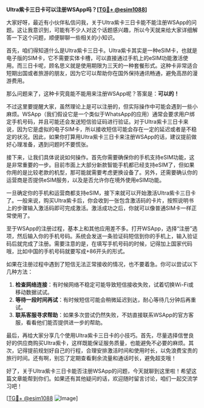**Ultra紫卡三日卡可以注册WSApp吗？[[TG💪+ @esim1088](https://t.me/s/esim1088)]**

大家好呀，最近有小伙伴私信问我，关于Ultra紫卡三日卡能不能注册WSApp的问题。这让我意识到，可能有不少人对这个话题感兴趣，所以今天就来给大家详细解答一下这个问题，顺便聊聊一些相关的小知识。

首先，咱们得知道什么是Ultra紫卡三日卡。Ultra紫卡其实是一种eSIM卡，也就是电子版的SIM卡，它不需要实体卡槽，可以直接通过手机上的eSIM功能激活使用。而三日卡呢，顾名思义就是使用期限为三天的一种套餐形式。这种卡非常适合短期出国或者旅游的朋友，因为它可以帮助你在国外保持通讯畅通，避免高昂的漫游费用。

那么问题来了，这种卡究竟能不能用来注册WSApp呢？答案是：**可以的！**

不过这里要提醒大家，虽然理论上是可以注册的，但实际操作中可能会遇到一些小麻烦。WSApp（我们假设它是一个类似于WhatsApp的应用）通常会要求用户绑定手机号码，并且可能还会发送短信验证码进行验证。对于Ultra紫卡三日卡来说，因为它是虚拟的电子SIM卡，所以接收短信可能会存在一定的延迟或者是不稳定的状况。因此，如果你打算用Ultra紫卡三日卡来注册WSApp的话，建议提前做好心理准备，遇到问题时不要慌张。

接下来，让我们具体说说如何操作。首先你需要确保你的手机支持eSIM功能，这是非常重要的一步。目前市面上大部分新款智能手机都已经支持eSIM了，但如果你用的是比较老款的机型，那可能就需要考虑更换设备了。另外，还需要确认你的运营商是否提供eSIM服务，以及是否允许你在境外使用eSIM功能。

一旦确定你的手机和运营商都支持eSIM，接下来就可以开始激活Ultra紫卡三日卡了。一般来说，购买Ultra紫卡后，你会收到一张包含激活码的卡片，按照说明书上的步骤输入激活码即可完成激活。激活成功之后，你就可以像普通SIM卡一样正常使用了。

至于WSApp的注册过程，基本上和其他应用差不多。打开WSApp，选择“注册”选项，然后输入你的手机号码。系统会发送一条验证码短信到你的手机上，输入验证码后就完成了注册。需要注意的是，在填写手机号码的时候，记得加上国家代码哦，比如中国的手机号码就要写成+86开头的形式。

如果在注册过程中遇到了短信无法正常接收的情况，也不要着急。你可以尝试以下几种方法：

1. **检查网络连接**：有时候网络不稳定可能导致短信接收失败，试着切换Wi-Fi或移动数据试试。
2. **等待一段时间再试**：有时候短信可能会稍微延迟到达，耐心等待几分钟后再重试。
3. **联系客服寻求帮助**：如果多次尝试仍然失败，不妨直接联系WSApp的官方客服，看看他们能否提供进一步的帮助。

最后，再给大家分享几个使用Ultra紫卡三日卡的小技巧。首先，尽量选择信誉良好的供应商购买Ultra紫卡，这样既能保证服务质量，也能避免不必要的麻烦。其次，记得提前规划好自己的行程，合理安排激活时间和使用时长，以免浪费宝贵的旅行时间。还有啊，别忘了定期查看剩余流量和通话时长，避免超支哦！

好了，关于Ultra紫卡三日卡能否注册WSApp的问题，今天就聊到这里啦！希望这篇文章能帮到你们。如果还有其他疑问的话，欢迎随时留言讨论，咱们一起交流学习吧！

[[TG💪+ @esim1088](https://t.me/s/esim1088) ![Image](https://i.postimg.cc/4NQfJmqS/Snipaste-2025-05-13-00-14-12.png)]